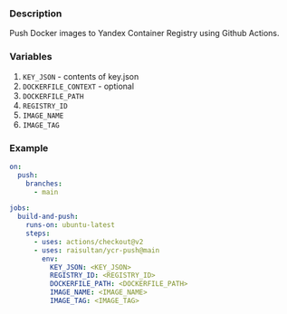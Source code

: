 ### Description
Push Docker images to Yandex Container Registry using Github Actions.

### Variables
1. `KEY_JSON` - contents of key.json
2. `DOCKERFILE_CONTEXT` - optional
3. `DOCKERFILE_PATH`
4. `REGISTRY_ID`
5. `IMAGE_NAME`
6. `IMAGE_TAG`

### Example
```yaml
on:
  push:
    branches:
      - main

jobs:
  build-and-push:
    runs-on: ubuntu-latest
    steps:
      - uses: actions/checkout@v2
      - uses: raisultan/ycr-push@main
        env:
          KEY_JSON: <KEY_JSON>
          REGISTRY_ID: <REGISTRY_ID>
          DOCKERFILE_PATH: <DOCKERFILE_PATH>
          IMAGE_NAME: <IMAGE_NAME>
          IMAGE_TAG: <IMAGE_TAG>
```
